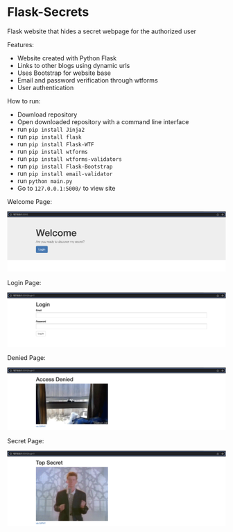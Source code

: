 # Flask-Secrets

Flask website that hides a secret webpage for the authorized user

Features:
- Website created with Python Flask
- Links to other blogs using dynamic urls
- Uses Bootstrap for website base
- Email and password verification through wtforms
- User authentication

How to run:
- Download repository
- Open downloaded repository with a command line interface
- run `pip install Jinja2`
- run `pip install flask`
- run `pip install Flask-WTF`
- run `pip install wtforms`
- run `pip install wtforms-validators`
- run `pip install Flask-Bootstrap`
- run `pip install email-validator`
- run `python main.py`
- Go to `127.0.0.1:5000/` to view site

Welcome Page:

![alt text](https://github.com/J0K3Rn/Flask-Secrets/blob/main/screenshots/welcome_page.png?raw=true)

Login Page:

![alt text](https://github.com/J0K3Rn/Flask-Secrets/blob/main/screenshots/login_page.png?raw=true)

Denied Page:

![alt text](https://github.com/J0K3Rn/Flask-Secrets/blob/main/screenshots/denied_page.png?raw=true)

Secret Page:

![alt text](https://github.com/J0K3Rn/Flask-Secrets/blob/main/screenshots/secret_page.png?raw=true)